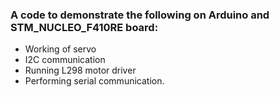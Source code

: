  ### A code to demonstrate the following on Arduino and STM_NUCLEO_F410RE board:
* Working of servo
* I2C communication
* Running L298 motor driver
* Performing serial communication. 
